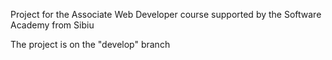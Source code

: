 Project for the Associate Web Developer course supported by the Software Academy from Sibiu

The project is on the "develop" branch
